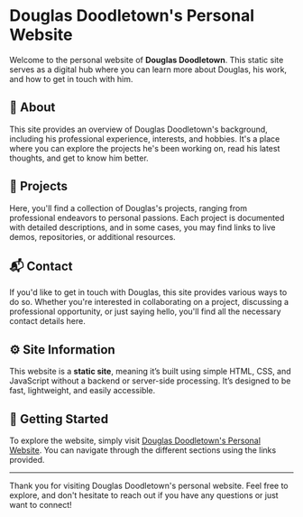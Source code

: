 # Douglas Doodletown's Personal Website

Welcome to the personal website of **Douglas Doodletown**. This static site serves as a digital hub where you can learn more about Douglas, his work, and how to get in touch with him.

## 📄 About

This site provides an overview of Douglas Doodletown's background, including his professional experience, interests, and hobbies. It's a place where you can explore the projects he's been working on, read his latest thoughts, and get to know him better.

## 💼 Projects

Here, you'll find a collection of Douglas's projects, ranging from professional endeavors to personal passions. Each project is documented with detailed descriptions, and in some cases, you may find links to live demos, repositories, or additional resources.

## 📬 Contact

If you'd like to get in touch with Douglas, this site provides various ways to do so. Whether you're interested in collaborating on a project, discussing a professional opportunity, or just saying hello, you'll find all the necessary contact details here.

## ⚙️ Site Information

This website is a **static site**, meaning it’s built using simple HTML, CSS, and JavaScript without a backend or server-side processing. It’s designed to be fast, lightweight, and easily accessible.

## 🚀 Getting Started

To explore the website, simply visit [Douglas Doodletown's Personal Website](#). You can navigate through the different sections using the links provided.

---

Thank you for visiting Douglas Doodletown's personal website. Feel free to explore, and don't hesitate to reach out if you have any questions or just want to connect!
